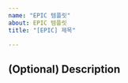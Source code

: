 ```yaml
---
name: "EPIC 템플릿"
about: EPIC 템플릿
title: "[EPIC] 제목"

---
```

<!-- 
EPIC 제목은 제목은 동사 원형 + 목적어 형식으로 행위 중심으로 적고, 마침표(.) 를 찍지 않는다.
예1) 장소 삭제 기능 구현
예2) 루티 추가 기능 관리
-->

## (Optional) Description
